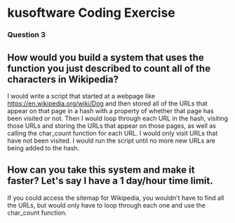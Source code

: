 <h1>kusoftware Coding Exercise</h1>

<h3>Question 3</h3>

<h2>How would you build a system that uses the function you just described to count all of the characters in Wikipedia?</h2>

I would write a script that started at a webpage like https://en.wikipedia.org/wiki/Dog and then stored all of the URLs that appear on that page in a hash
with a property of whether that page has been visited or not. Then I would loop through each URL in the hash, visiting those URLs and storing the URLs that
appear on those pages, as well as calling the char_count function for each URL. I would only visit URLs that have not been visited. I would run the script
until no more new URLs are being added to the hash.

<h2>How can you take this system and make it faster?  Let's say I have a 1 day/hour time limit.</h2>

If you could access the sitemap for Wikipedia, you wouldn't have to find all the URLs, but would only have to loop through each one and use the char_count function.
